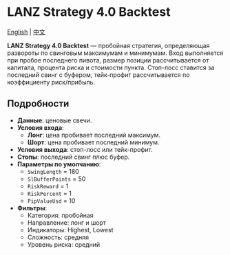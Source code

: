 # LANZ Strategy 4.0 Backtest
[English](README.md) | [中文](README_cn.md)

**LANZ Strategy 4.0 Backtest** — пробойная стратегия, определяющая развороты по свинговым максимумам и минимумам. Вход выполняется при пробое последнего пивота, размер позиции рассчитывается от капитала, процента риска и стоимости пункта. Стоп-лосс ставится за последний свинг с буфером, тейк-профит рассчитывается по коэффициенту риск/прибыль.

## Подробности
- **Данные**: ценовые свечи.
- **Условия входа**:
  - **Лонг**: цена пробивает последний максимум.
  - **Шорт**: цена пробивает последний минимум.
- **Условия выхода**: стоп-лосс или тейк-профит.
- **Стопы**: последний свинг плюс буфер.
- **Параметры по умолчанию**:
  - `SwingLength` = 180
  - `SlBufferPoints` = 50
  - `RiskReward` = 1
  - `RiskPercent` = 1
  - `PipValueUsd` = 10
- **Фильтры**:
  - Категория: пробойная
  - Направление: лонг и шорт
  - Индикаторы: Highest, Lowest
  - Сложность: средняя
  - Уровень риска: средний
